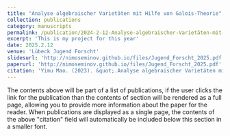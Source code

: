 ```yaml
---
title: "Analyse algebraischer Varietäten mit Hilfe von Galois-Theorie"
collection: publications
category: manuscripts
permalink: /publication/2024-2-12-Analyse-algebraischer-Varietäten-mit-Hilfe-von-Galois-Theorie
excerpt: 'This is my project for this year'
date: 2025.2.12
venue: 'Lübeck Jugend Forscht'
slidesurl: 'http://nimoseminov.github.io/files/Jugend_Forscht_2025.pdf'
paperurl: 'http://nimoseminov.github.io/files/Jugend_Forscht_2025.pdf'
citation: 'Yimu Mao. (2023). &quot;.Analyse algebraischer Varietäten mit Hilfe von Galois-Theorie&quot'
---
```



The contents above will be part of a list of publications, if the user clicks the link for the publication than the contents of section will be rendered as a full page, allowing you to provide more information about the paper for the reader. When publications are displayed as a single page, the contents of the above "citation" field will automatically be included below this section in a smaller font.
